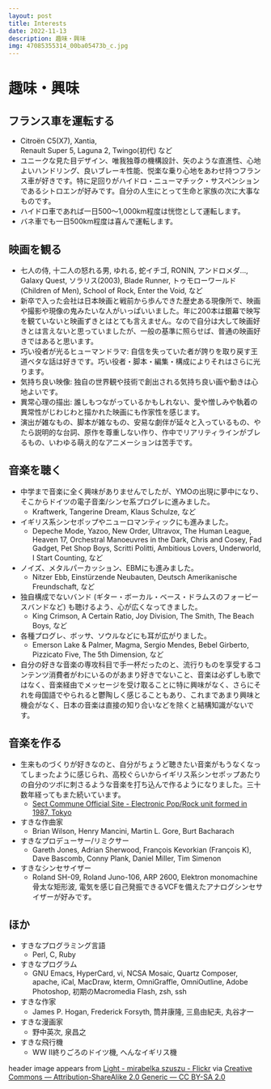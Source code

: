 ```yaml
---
layout: post
title: Interests
date: 2022-11-13
description: 趣味・興味
img: 47085355314_00ba05473b_c.jpg
---
```


# 趣味・興味

## フランス車を運転する

- Citroën C5(X7), Xantia,<br>Renault Super 5, Laguna 2, Twingo(初代) など
- ユニークな見た目デザイン、唯我独尊の機構設計、矢のような直進性、心地よいハンドリング、良いブレーキ性能、悦楽な乗り心地をあわせ持つフランス車が好きです。特に足回りがハイドロ・ニューマチック・サスペンションであるシトロエンが好みです。自分の人生にとって生命と家族の次に大事なものです。
- ハイドロ車であれば一日500〜1,000km程度は恍惚として運転します。
- バネ車でも一日500km程度は喜んで運転します。

## 映画を観る

- 七人の侍, 十二人の怒れる男, ゆれる, 蛇イチゴ, RONIN, アンドロメダ…, Galaxy Quest, ソラリス(2003), Blade Runner, トゥモローワールド (Children of Men), School of Rock, Enter the Void, など
- 新卒で入った会社は日本映画と戦前から歩んできた歴史ある現像所で、映画や撮影や現像の鬼みたいな人がいっぱいいました。年に200本は銀幕で映写を観ていないと映画ずきとはとても言えません。なので自分は大して映画好きとは言えないと思っていましたが、一般の基準に照らせば、普通の映画好きではあると思います。
- 巧い役者が光るヒューマンドラマ: 自信を失っていた者が誇りを取り戻す王道ベタな話は好きです。巧い役者・脚本・編集・構成によりそれはさらに光ります。
- 気持ち良い映像: 独自の世界観や技術で創出される気持ち良い画や動きは心地よいです。
- 異常心理の描出: 誰しもつながっているかもしれない、愛や憎しみや執着の異常性がじわじわと描かれた映画にも作家性を感じます。
- 演出が雑なもの、脚本が雑なもの、安易な劇伴が延々と入っているもの、やたら説明的な台詞、原作を尊重しない作り、作中でリアリティラインがブレるもの、いわゆる萌え的なアニメーションは苦手です。

## 音楽を聴く

- 中学まで音楽に全く興味がありませんでしたが、YMOの出現に夢中になり、そこからドイツの電子音楽/シンセ系プログレに進みました。
  - Kraftwerk, Tangerine Dream, Klaus Schulze, など
- イギリス系シンセポップやニューロマンティックにも進みました。
  - Depeche Mode, Yazoo, New Order, Ultravox, The Human League, Heaven 17, Orchestral Manoeuvres in the Dark, Chris and Cosey, Fad Gadget, Pet Shop Boys, Scritti Politti, Ambitious Lovers, Underworld, I Start Counting, など
- ノイズ、メタルパーカッション、EBMにも進みました。
  - Nitzer Ebb, Einstürzende Neubauten, Deutsch Amerikanische Freundschaft, など
- 独自構成でないバンド (ギター・ボーカル・ベース・ドラムスのフォーピースバンドなど) も聴けるよう、心が広くなってきました。
  - King Crimson, A Certain Ratio, Joy Division, The Smith, The Beach Boys, など
- 各種プログレ、ボッサ、ソウルなどにも耳が広がりました。
  - Emerson Lake & Palmer, Magma, Sergio Mendes, Bebel Girberto, Pizzicato Five, The 5th Dimension, など
- 自分の好きな音楽の専攻科目で手一杯だったのと、流行りものを享受するコンテンツ消費者がわにいるのがあまり好きでないこと、音楽は必ずしも歌ではなく、音楽経由でメッセージを受け取ることに特に興味がなく、さらにそれを母国語でやられると鬱陶しく感じることもあり、これまであまり興味と機会がなく、日本の音楽は直接の知り合いなどを除くと結構知識がないです。

## 音楽を作る

- 生来ものづくりが好きなのと、自分がちょうど聴きたい音楽がもうなくなってしまったように感じられ、高校ぐらいからイギリス系シンセポップあたりの自分のツボに刺さるような音楽を打ち込んで作るようになりました。三十数年経ってもまた続いています。
  - [Sect Commune Official Site - Electronic Pop/Rock unit formed in 1987, Tokyo](https://sect-commune.com/)
- すきな作曲家
  - Brian Wilson, Henry Mancini, Martin L. Gore, Burt Bacharach
- すきなプロデューサー/リミクサー
  - Gareth Jones, Adrian Sherwood, François Kevorkian (François K), Dave Bascomb, Conny Plank, Daniel Miller, Tim Simenon
- すきなシンセサイザー
  - Roland SH-09, Roland Juno-106, ARP 2600, Elektron monomachine<br>骨太な矩形波, 電気を感じ自己発振できるVCFを備えたアナログシンセサイザーが好みです。

## ほか

- すきなプログラミング言語
  - Perl, C, Ruby
- すきなプログラム
  - GNU Emacs, HyperCard, vi, NCSA Mosaic, Quartz Composer, apache, iCal, MacDraw, kterm, OmniGraffle, OmniOutline, Adobe Photoshop, 初期のMacromedia Flash, zsh, ssh
- すきな作家
  - James P. Hogan, Frederick Forsyth, 筒井康隆, 三島由紀夫, 丸谷才一
- すきな漫画家
  - 野中英次, 泉昌之
- すきな飛行機
  - WW II終りごろのドイツ機, へんなイギリス機

header image appears from [Light - mirabelka szuszu - Flickr](https://www.flickr.com/photos/_szuszu/47085355314) via [Creative Commons — Attribution-ShareAlike 2.0 Generic — CC BY-SA 2.0](https://creativecommons.org/licenses/by-sa/2.0/)
